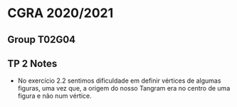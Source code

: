 # CGRA 2020/2021

## Group T02G04

## TP 2 Notes

- No exercício 2.2 sentimos dificuldade em definir vértices de algumas figuras, uma vez que, a origem do nosso Tangram era no centro de uma figura e não num vértice.
